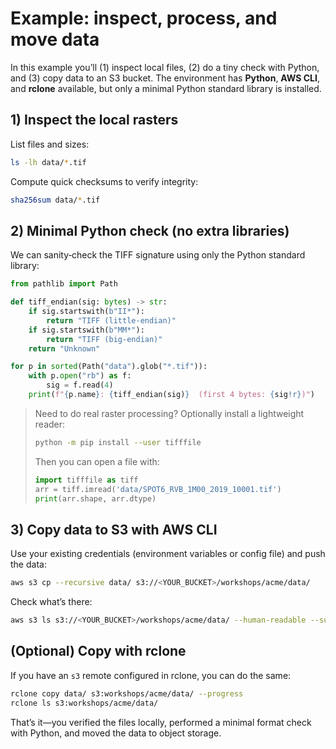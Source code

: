 # Example: inspect, process, and move data

In this example you’ll (1) inspect local files, (2) do a tiny check with Python, and (3) copy data to an S3 bucket. The environment has **Python**, **AWS CLI**, and **rclone** available, but only a minimal Python standard library is installed.

## 1) Inspect the local rasters

List files and sizes:

```sh
ls -lh data/*.tif
```

Compute quick checksums to verify integrity:

```sh
sha256sum data/*.tif
```

## 2) Minimal Python check (no extra libraries)

We can sanity‑check the TIFF signature using only the Python standard library:

```python
from pathlib import Path

def tiff_endian(sig: bytes) -> str:
    if sig.startswith(b"II* "):
        return "TIFF (little-endian)"
    if sig.startswith(b"MM *"):
        return "TIFF (big-endian)"
    return "Unknown"

for p in sorted(Path("data").glob("*.tif")):
    with p.open("rb") as f:
        sig = f.read(4)
    print(f"{p.name}: {tiff_endian(sig)}  (first 4 bytes: {sig!r})")
```

> Need to do real raster processing? Optionally install a lightweight reader:
> ```sh
> python -m pip install --user tifffile
> ```
> Then you can open a file with:
> ```python
> import tifffile as tiff
> arr = tiff.imread('data/SPOT6_RVB_1M00_2019_10001.tif')
> print(arr.shape, arr.dtype)
> ```

## 3) Copy data to S3 with AWS CLI

Use your existing credentials (environment variables or config file) and push the data:

```sh
aws s3 cp --recursive data/ s3://<YOUR_BUCKET>/workshops/acme/data/
```

Check what’s there:

```sh
aws s3 ls s3://<YOUR_BUCKET>/workshops/acme/data/ --human-readable --summarize
```

## (Optional) Copy with rclone

If you have an `s3` remote configured in rclone, you can do the same:

```sh
rclone copy data/ s3:workshops/acme/data/ --progress
rclone ls s3:workshops/acme/data/
```

That’s it—you verified the files locally, performed a minimal format check with Python, and moved the data to object storage.
